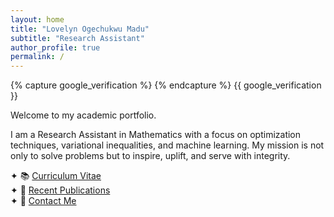 ```yaml
---
layout: home
title: "Lovelyn Ogechukwu Madu"
subtitle: "Research Assistant"
author_profile: true
permalink: /
---
```


{% capture google_verification %}
<meta name="google-site-verification" content="0VBCLJTKGRSwgQGyddxyBLiUs-OiwP8tWCPqRcjcasY" />
{% endcapture %}
{{ google_verification }}

Welcome to my academic portfolio.

I am a Research Assistant in Mathematics with a focus on optimization techniques, variational inequalities, and machine learning. My mission is not only to solve problems but to inspire, uplift, and serve with integrity.

✦ 📚 [Curriculum Vitae](files/Lovelyn_Madu_CV.pdf)  
✦ 🧠 [Recent Publications](publication/)  
✦ 💬 [Contact Me](mailto:lovelyn.madu1@louisiana.edu)
